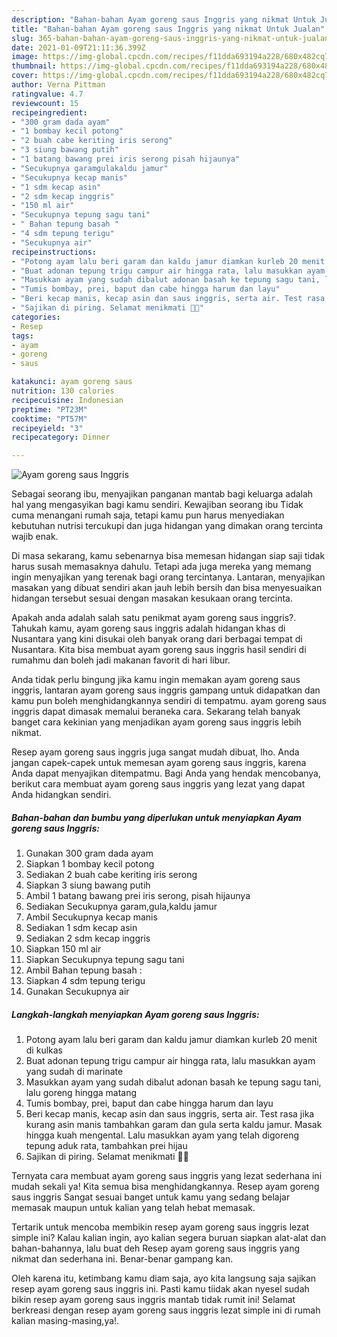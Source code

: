 ```yaml
---
description: "Bahan-bahan Ayam goreng saus Inggris yang nikmat Untuk Jualan"
title: "Bahan-bahan Ayam goreng saus Inggris yang nikmat Untuk Jualan"
slug: 365-bahan-bahan-ayam-goreng-saus-inggris-yang-nikmat-untuk-jualan
date: 2021-01-09T21:11:36.399Z
image: https://img-global.cpcdn.com/recipes/f11dda693194a228/680x482cq70/ayam-goreng-saus-inggris-foto-resep-utama.jpg
thumbnail: https://img-global.cpcdn.com/recipes/f11dda693194a228/680x482cq70/ayam-goreng-saus-inggris-foto-resep-utama.jpg
cover: https://img-global.cpcdn.com/recipes/f11dda693194a228/680x482cq70/ayam-goreng-saus-inggris-foto-resep-utama.jpg
author: Verna Pittman
ratingvalue: 4.7
reviewcount: 15
recipeingredient:
- "300 gram dada ayam"
- "1 bombay kecil potong"
- "2 buah cabe keriting iris serong"
- "3 siung bawang putih"
- "1 batang bawang prei iris serong pisah hijaunya"
- "Secukupnya garamgulakaldu jamur"
- "Secukupnya kecap manis"
- "1 sdm kecap asin"
- "2 sdm kecap inggris"
- "150 ml air"
- "Secukupnya tepung sagu tani"
- " Bahan tepung basah "
- "4 sdm tepung terigu"
- "Secukupnya air"
recipeinstructions:
- "Potong ayam lalu beri garam dan kaldu jamur diamkan kurleb 20 menit di kulkas"
- "Buat adonan tepung trigu campur air hingga rata, lalu masukkan ayam yang sudah di marinate"
- "Masukkan ayam yang sudah dibalut adonan basah ke tepung sagu tani, lalu goreng hingga matang"
- "Tumis bombay, prei, baput dan cabe hingga harum dan layu"
- "Beri kecap manis, kecap asin dan saus inggris, serta air. Test rasa jika kurang asin manis tambahkan garam dan gula serta kaldu jamur. Masak hingga kuah mengental. Lalu masukkan ayam yang telah digoreng tepung aduk rata, tambahkan prei hijau"
- "Sajikan di piring. Selamat menikmati 🙏😋"
categories:
- Resep
tags:
- ayam
- goreng
- saus

katakunci: ayam goreng saus 
nutrition: 130 calories
recipecuisine: Indonesian
preptime: "PT23M"
cooktime: "PT57M"
recipeyield: "3"
recipecategory: Dinner

---
```



![Ayam goreng saus Inggris](https://img-global.cpcdn.com/recipes/f11dda693194a228/680x482cq70/ayam-goreng-saus-inggris-foto-resep-utama.jpg)

Sebagai seorang ibu, menyajikan panganan mantab bagi keluarga adalah hal yang mengasyikan bagi kamu sendiri. Kewajiban seorang ibu Tidak cuma menangani rumah saja, tetapi kamu pun harus menyediakan kebutuhan nutrisi tercukupi dan juga hidangan yang dimakan orang tercinta wajib enak.

Di masa  sekarang, kamu sebenarnya bisa memesan hidangan siap saji tidak harus susah memasaknya dahulu. Tetapi ada juga mereka yang memang ingin menyajikan yang terenak bagi orang tercintanya. Lantaran, menyajikan masakan yang dibuat sendiri akan jauh lebih bersih dan bisa menyesuaikan hidangan tersebut sesuai dengan masakan kesukaan orang tercinta. 



Apakah anda adalah salah satu penikmat ayam goreng saus inggris?. Tahukah kamu, ayam goreng saus inggris adalah hidangan khas di Nusantara yang kini disukai oleh banyak orang dari berbagai tempat di Nusantara. Kita bisa membuat ayam goreng saus inggris hasil sendiri di rumahmu dan boleh jadi makanan favorit di hari libur.

Anda tidak perlu bingung jika kamu ingin memakan ayam goreng saus inggris, lantaran ayam goreng saus inggris gampang untuk didapatkan dan kamu pun boleh menghidangkannya sendiri di tempatmu. ayam goreng saus inggris dapat dimasak memalui beraneka cara. Sekarang telah banyak banget cara kekinian yang menjadikan ayam goreng saus inggris lebih nikmat.

Resep ayam goreng saus inggris juga sangat mudah dibuat, lho. Anda jangan capek-capek untuk memesan ayam goreng saus inggris, karena Anda dapat menyajikan ditempatmu. Bagi Anda yang hendak mencobanya, berikut cara membuat ayam goreng saus inggris yang lezat yang dapat Anda hidangkan sendiri.

<!--inarticleads1-->

##### Bahan-bahan dan bumbu yang diperlukan untuk menyiapkan Ayam goreng saus Inggris:

1. Gunakan 300 gram dada ayam
1. Siapkan 1 bombay kecil potong
1. Sediakan 2 buah cabe keriting iris serong
1. Siapkan 3 siung bawang putih
1. Ambil 1 batang bawang prei iris serong, pisah hijaunya
1. Sediakan Secukupnya garam,gula,kaldu jamur
1. Ambil Secukupnya kecap manis
1. Sediakan 1 sdm kecap asin
1. Sediakan 2 sdm kecap inggris
1. Siapkan 150 ml air
1. Siapkan Secukupnya tepung sagu tani
1. Ambil  Bahan tepung basah :
1. Siapkan 4 sdm tepung terigu
1. Gunakan Secukupnya air




<!--inarticleads2-->

##### Langkah-langkah menyiapkan Ayam goreng saus Inggris:

1. Potong ayam lalu beri garam dan kaldu jamur diamkan kurleb 20 menit di kulkas
1. Buat adonan tepung trigu campur air hingga rata, lalu masukkan ayam yang sudah di marinate
1. Masukkan ayam yang sudah dibalut adonan basah ke tepung sagu tani, lalu goreng hingga matang
1. Tumis bombay, prei, baput dan cabe hingga harum dan layu
1. Beri kecap manis, kecap asin dan saus inggris, serta air. Test rasa jika kurang asin manis tambahkan garam dan gula serta kaldu jamur. Masak hingga kuah mengental. Lalu masukkan ayam yang telah digoreng tepung aduk rata, tambahkan prei hijau
1. Sajikan di piring. Selamat menikmati 🙏😋




Ternyata cara membuat ayam goreng saus inggris yang lezat sederhana ini mudah sekali ya! Kita semua bisa menghidangkannya. Resep ayam goreng saus inggris Sangat sesuai banget untuk kamu yang sedang belajar memasak maupun untuk kalian yang telah hebat memasak.

Tertarik untuk mencoba membikin resep ayam goreng saus inggris lezat simple ini? Kalau kalian ingin, ayo kalian segera buruan siapkan alat-alat dan bahan-bahannya, lalu buat deh Resep ayam goreng saus inggris yang nikmat dan sederhana ini. Benar-benar gampang kan. 

Oleh karena itu, ketimbang kamu diam saja, ayo kita langsung saja sajikan resep ayam goreng saus inggris ini. Pasti kamu tiidak akan nyesel sudah bikin resep ayam goreng saus inggris mantab tidak rumit ini! Selamat berkreasi dengan resep ayam goreng saus inggris lezat simple ini di rumah kalian masing-masing,ya!.

